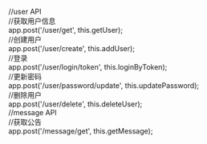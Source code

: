 //user API            
//获取用户信息          
app.post('/user/get', this.getUser);          
//创建用户        
app.post('/user/create', this.addUser);     
//登录     
app.post('/user/login/token', this.loginByToken);      
//更新密码     
app.post('/user/password/update', this.updatePassword);       
//删除用户       
app.post('/user/delete', this.deleteUser);       
//message API        
//获取公告       
app.post('/message/get', this.getMessage);       
